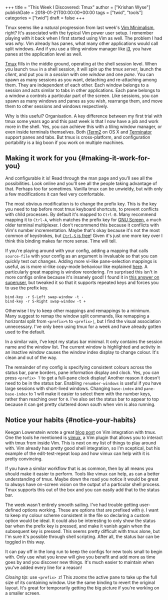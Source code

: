 +++
title = "This Week I Discovered: Tmux"
author = ["Krishan Wyse"]
publishDate = 2018-01-21T00:00:00+00:00
tags = ["twid", "tools"]
categories = ["twid"]
draft = false
+++

Tmux seems like a natural progression from last week's [Vim Minimalism](/posts/twid-vim-minimalism), right?
It's associated with the typical Vim power user setup. I remember playing with
it back when I first started using Vim as well. The problem I had was _why_. Vim
already has panes, what many other applications would call split windows. And if
you use a tiling window manager like [i3](https://i3wm.org/), you have panes at the application level
as well.

[Tmux](https://github.com/tmux/tmux/wiki) fills in the middle ground, operating at the shell session level. When you
launch `tmux` in a shell session, it will spin up the tmux _server_, launch the
_client_, and put you in a _session_ with one _window_ and one _pane_. You can
spawn as many sessions as you want, detaching and re-attaching among them. They
are independent of each other. Each window belongs to a session and acts similar
to tabs in other applications. Each pane belongs to a window a controls a
particular part of the screen. Like sessions, you can spawn as many windows and
panes as you wish, rearrange them, and move them to other sessions and windows
respectively.

Why is this useful? Organisation. A key difference between my first trial with
tmux some years ago and this past week is that I now have a job and work more in
the shell. Yes, you can achieve this with a tiling window manager, or even
inside terminals themselves. Both [iTerm2](https://www.iterm2.com/) on OS X and [Terminator](https://gnometerminator.blogspot.co.uk/p/introduction.html) support panes
and tabs. But tmux is cross-platform, and configuration portability is a big
boon if you work on multiple machines.


## Making it work for you {#making-it-work-for-you}

And configurable it is! Read through the man page and you'll see all the
possibilities. Look online and you'll see all the people taking advantage of
that. Perhaps too far sometimes. Vanilla tmux can be unwieldy, but with only a
few modifications it can feel very comfortable.

The most obvious modification is to change the prefix key. This is the key you
need to tap before most tmux keyboard shortcuts, to prevent conflicts with child
processes. By default it's mapped to `Ctrl-B`. Many recommend mapping it to
`Ctrl-A`, which matches the prefix key for [GNU Screen](https://www.gnu.org/software/screen/), a much older terminal
multiplexer. I don't recommend this because it conflicts with Vim's number
incrementation. Maybe that's okay because it's not the most common of
keystrokes, but [`Ctrl-S` is free](http://vim.wikia.com/wiki/Unused_keys)! Given it's just one more key over I think this
binding makes far more sense. Time will tell.

If you're playing around with your config, adding a mapping that calls
`source-file` with your config as an argument is invaluable so that you can
quickly test out changes. Adding more vi-like pane-selection mappings is useful,
as is more vi-like copy-mode behaviour like explained [here](https://sanctum.geek.nz/arabesque/vi-mode-in-tmux/).  A particularly
great mapping is window reordering. I'm surprised this isn't in more configs
online because it's insanely good! I found it in [this answer on superuser](https://superuser.com/a/552493), but
tweaked it so that it supports repeated keys and forces you to use the prefix
key.

```tmux
bind-key -r S-Left swap-window -t -
bind-key -r S-Right swap-window -t +
```

Otherwise I try to keep other mappings and remappings to a minimum. Many suggest
to remap the window split commands, like remapping a horizontal split from
`<prefix>%` to `<prefix>|`, but I find the visual association unnecessary. I've
only been using tmux for a week and have already gotten used to the default.

In a similar vain, I've kept my status bar minimal. It only contains the session
name and the window list. The current window is highlighted and activity in an
inactive window causes the window index display to change colour. It's clean and
out of the way.

The remainder of my config is specifying consistent colours across the status
bar, pane borders, pane information display and clock. Yes, you can press
`<prefix> T` to get a full-pane clock display! Another reason it doesn't need to
be in the status bar. Enabling `renumber-windows` is useful if you have large
sessions with short-lived windows. Changing `base-index` and `pane-base-index`
to 1 will make it easier to select them with the number keys, rather than
reaching over for `0`. I've also set the status bar to appear to top because it
can get pretty cluttered down south when vim is also running.


## Notice your habits {#notice-your-habits}

Keegan Lowenstein wrote a great [blog post](https://blog.bugsnag.com/tmux-and-vim/) on Vim integration with tmux. One the
tools he mentioned is [vimux](https://github.com/benmills/vimux), a Vim plugin that allows you to interact with tmux
from inside Vim. This is next on my list of things to play around with. Vim
already has pretty good shell integration, so I'm sceptical, but his example of
the edit-test-repeat loop and how vimux can help with it is pretty convincing.

If you have a similar workflow that is as common, then by all means you should
make it easier to perform. Tools like vimux can help, as can a better
understanding of tmux. Maybe down the road you notice it would be great to
always have on-screen vision on the output of a particular shell process. Tmux
supports this out of the box and you can easily add that to the status bar.

The week wasn't entirely smooth sailing. I've had trouble getting user-defined
options working. These are options that are prefixed with `@`. I want to keep my
colour scheme consistent in the file so declaring a custom option would be
ideal. It could also be interesting to only show the status bar when the prefix
key is pressed, and make it vanish again when the subsequent key is
pressed. This seems pretty difficult with tmux alone, but I'm sure it's possible
through shell scripting.  After all, the status bar can be toggled in this way.

It can pay off in the long run to keep the configs for new tools small to begin
with. Only use what you know will give you benefit and add more as time goes by
and you discover new things. It's much easier to maintain when you've added
every line for a reason!

_Closing tip_: use `<prefix> Z`! This _zooms_ the active pane to take up the
full size of its containing window. Use the same binding to revert the original
layout. It's great for temporarily getting the big picture if you're working on
a smaller screen.